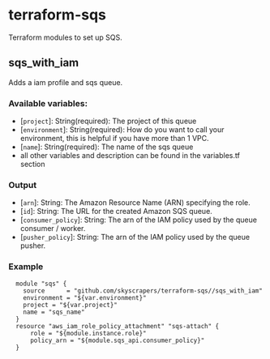 # terraform-sqs
Terraform modules to set up SQS.

## sqs_with_iam
Adds a iam profile and sqs queue.

### Available variables:
 * [`project`]: String(required): The project of this queue
 * [`environment`]: String(required): How do you want to call your environment, this is helpful if you have more than 1 VPC.
 * [`name`]: String(required): The name of the sqs queue
 * all other variables and description can be found in the variables.tf section

### Output
 * [`arn`]: String: The Amazon Resource Name (ARN) specifying the role.
 * [`id`]: String: The URL for the created Amazon SQS queue.
 * [`consumer_policy`]: String: The arn of the IAM policy used by the queue consumer / worker.
 * [`pusher_policy`]: String: The arn of the IAM policy used by the queue pusher.

### Example
```
  module "sqs" {
    source      = "github.com/skyscrapers/terraform-sqs//sqs_with_iam"
    environment = "${var.environment}"
    project = "${var.project}"
    name = "sqs_name"
  }
  resource "aws_iam_role_policy_attachment" "sqs-attach" {
      role = "${module.instance.role}"
      policy_arn = "${module.sqs_api.consumer_policy}"
  }
```
